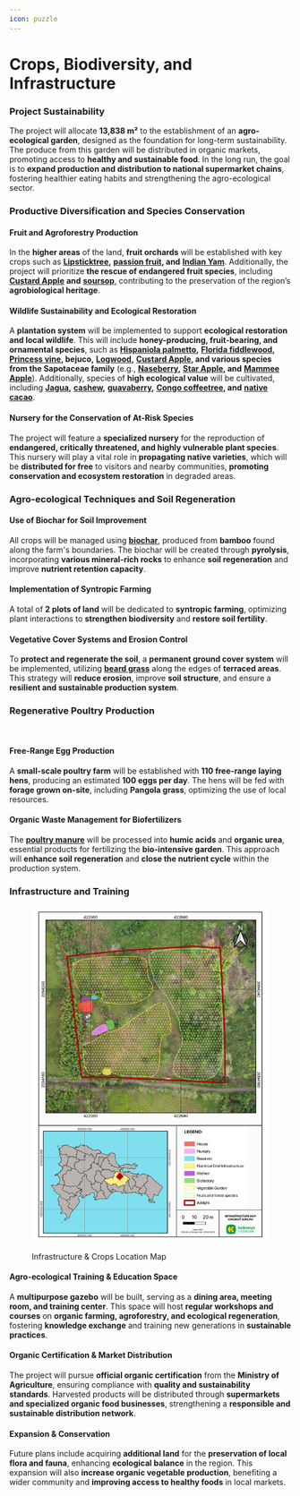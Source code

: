 ```yaml
---
icon: puzzle
---
```


# Crops, Biodiversity, and Infrastructure

### **Project Sustainability**

The project will allocate **13,838 m²** to the establishment of an **agro-ecological garden**, designed as the foundation for long-term sustainability. The produce from this garden will be distributed in organic markets, promoting access to **healthy and sustainable food**. In the long run, the goal is to **expand production and distribution to national supermarket chains**, fostering healthier eating habits and strengthening the agro-ecological sector.

### **Productive Diversification and Species Conservation**

#### **Fruit and Agroforestry Production**

In the **higher areas** of the land, **fruit orchards** will be established with key crops such as [**Lipsticktree**](https://www.gbif.org/species/2874863)**,** [**passion fruit**](https://www.gbif.org/species/2874190)**, and** [**Indian Yam**](https://www.gbif.org/species/2755239). Additionally, the project will prioritize **the rescue of endangered fruit species**, including [**Custard Apple**](https://www.gbif.org/species/5407123) **and** [**soursop**](https://www.gbif.org/species/5407273), contributing to the preservation of the region’s **agrobiological heritage**.

#### **Wildlife Sustainability and Ecological Restoration**

A **plantation system** will be implemented to support **ecological restoration and local wildlife**. This will include **honey-producing, fruit-bearing, and ornamental species**, such as [**Hispaniola palmetto**](https://www.gbif.org/species/2732565)**,** [**Florida fiddlewood**](https://www.gbif.org/species/2925390)**,** [**Princess vine**](https://www.gbif.org/species/3039173)**, bejuco,** [**Logwood**](https://www.gbif.org/species/2950903)**,** [**Custard Apple**](https://www.gbif.org/species/5407123)**, and various species from the Sapotaceae family** (e.g., [**Naseberry**](https://www.gbif.org/species/2884162)**,** [**Star Apple**](https://www.gbif.org/species/2885828)**, and** [**Mammee Apple**](https://www.gbif.org/species/3189421)). Additionally, species of **high ecological value** will be cultivated, including [**Jagua**](https://www.gbif.org/species/2895593)**,** [**cashew**](https://www.gbif.org/species/5421368)**,** [**guavaberry**](https://www.gbif.org/species/3186420)**,** [**Congo coffeetree**](https://www.gbif.org/species/2895528)**, and** [**native cacao**](https://www.gbif.org/species/3152205).

#### **Nursery for the Conservation of At-Risk Species**

The project will feature a **specialized nursery** for the reproduction of **endangered, critically threatened, and highly vulnerable plant species**. This nursery will play a vital role in **propagating native varieties**, which will be **distributed for free** to visitors and nearby communities, **promoting conservation and ecosystem restoration** in degraded areas.

### **Agro-ecological Techniques and Soil Regeneration**

#### **Use of Biochar for Soil Improvement**

All crops will be managed using [**biochar**](https://regenerationinternational.org/2018/05/16/what-is-biochar/), produced from **bamboo** found along the farm's boundaries. The biochar will be created through **pyrolysis**, incorporating **various mineral-rich rocks** to enhance **soil regeneration** and improve **nutrient retention capacity**.

#### **Implementation of Syntropic Farming**

A total of **2 plots of land** will be dedicated to **syntropic farming**, optimizing plant interactions to **strengthen biodiversity** and **restore soil fertility**.

#### **Vegetative Cover Systems and Erosion Control**

To **protect and regenerate the soil**, a **permanent ground cover system** will be implemented, utilizing [**beard grass**](https://www.gbif.org/species/5677150) along the edges of **terraced areas**. This strategy will **reduce erosion**, improve **soil structure**, and ensure a **resilient and sustainable production system**.

### **Regenerative Poultry Production**

<figure><img src="../../.gitbook/assets/KKN Adelphi - Vertical Social Post.png" alt=""><figcaption></figcaption></figure>

#### **Free-Range Egg Production**

A **small-scale poultry farm** will be established with **110 free-range laying hens**, producing an estimated **100 eggs per day**. The hens will be fed with **forage grown on-site**, including **Pangola grass**, optimizing the use of local resources.

#### **Organic Waste Management for Biofertilizers**

The [**poultry manure**](https://en.wikipedia.org/wiki/Chicken_manure) will be processed into **humic acids** and **organic urea**, essential products for fertilizing the **bio-intensive garden**. This approach will **enhance soil regeneration** and **close the nutrient cycle** within the production system.

### **Infrastructure and Training**

<figure><img src="../../.gitbook/assets/Adelphi Polygon Infra.jpeg" alt=""><figcaption><p>Infrastructure &#x26; Crops Location Map</p></figcaption></figure>

#### **Agro-ecological Training & Education Space**

A **multipurpose gazebo** will be built, serving as a **dining area, meeting room, and training center**. This space will host **regular workshops and courses** on **organic farming, agroforestry, and ecological regeneration**, fostering **knowledge exchange** and training new generations in **sustainable practices**.

#### **Organic Certification & Market Distribution**

The project will pursue **official organic certification** from the **Ministry of Agriculture**, ensuring compliance with **quality and sustainability standards**. Harvested products will be distributed through **supermarkets and specialized organic food businesses**, strengthening a **responsible and sustainable distribution network**.

#### **Expansion & Conservation**

Future plans include acquiring **additional land** for the **preservation of local flora and fauna**, enhancing **ecological balance** in the region. This expansion will also **increase organic vegetable production**, benefiting a wider community and **improving access to healthy foods** in local markets.
